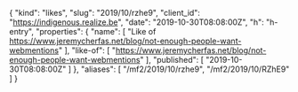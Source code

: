 {
  "kind": "likes",
  "slug": "2019/10/rzhe9",
  "client_id": "https://indigenous.realize.be",
  "date": "2019-10-30T08:08:00Z",
  "h": "h-entry",
  "properties": {
    "name": [
      "Like of https://www.jeremycherfas.net/blog/not-enough-people-want-webmentions"
    ],
    "like-of": [
      "https://www.jeremycherfas.net/blog/not-enough-people-want-webmentions"
    ],
    "published": [
      "2019-10-30T08:08:00Z"
    ]
  },
  "aliases": [
    "/mf2/2019/10/rzhe9",
    "/mf2/2019/10/RZhE9"
  ]
}
